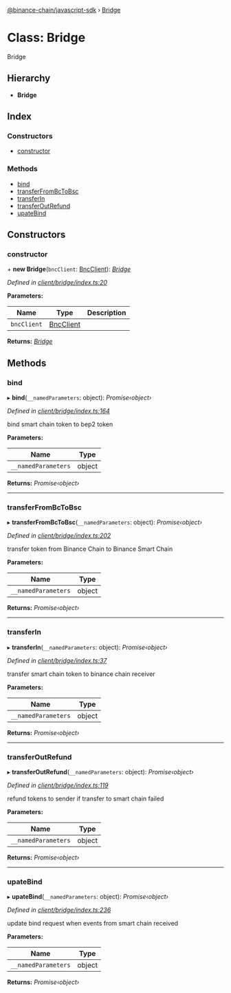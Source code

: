 [@binance-chain/javascript-sdk](../README.md) › [Bridge](bridge.md)

# Class: Bridge

Bridge

## Hierarchy

* **Bridge**

## Index

### Constructors

* [constructor](bridge.md#constructor)

### Methods

* [bind](bridge.md#bind)
* [transferFromBcToBsc](bridge.md#transferfrombctobsc)
* [transferIn](bridge.md#transferin)
* [transferOutRefund](bridge.md#transferoutrefund)
* [upateBind](bridge.md#upatebind)

## Constructors

###  constructor

\+ **new Bridge**(`bncClient`: [BncClient](bncclient.md)): *[Bridge](bridge.md)*

*Defined in [client/bridge/index.ts:20](https://github.com/binance-chain/javascript-sdk/blob/1213aa0/src/client/bridge/index.ts#L20)*

**Parameters:**

Name | Type | Description |
------ | ------ | ------ |
`bncClient` | [BncClient](bncclient.md) |   |

**Returns:** *[Bridge](bridge.md)*

## Methods

###  bind

▸ **bind**(`__namedParameters`: object): *Promise‹object›*

*Defined in [client/bridge/index.ts:164](https://github.com/binance-chain/javascript-sdk/blob/1213aa0/src/client/bridge/index.ts#L164)*

bind smart chain token to bep2 token

**Parameters:**

Name | Type |
------ | ------ |
`__namedParameters` | object |

**Returns:** *Promise‹object›*

___

###  transferFromBcToBsc

▸ **transferFromBcToBsc**(`__namedParameters`: object): *Promise‹object›*

*Defined in [client/bridge/index.ts:202](https://github.com/binance-chain/javascript-sdk/blob/1213aa0/src/client/bridge/index.ts#L202)*

transfer token from Binance Chain to Binance Smart Chain

**Parameters:**

Name | Type |
------ | ------ |
`__namedParameters` | object |

**Returns:** *Promise‹object›*

___

###  transferIn

▸ **transferIn**(`__namedParameters`: object): *Promise‹object›*

*Defined in [client/bridge/index.ts:37](https://github.com/binance-chain/javascript-sdk/blob/1213aa0/src/client/bridge/index.ts#L37)*

transfer smart chain token to binance chain receiver

**Parameters:**

Name | Type |
------ | ------ |
`__namedParameters` | object |

**Returns:** *Promise‹object›*

___

###  transferOutRefund

▸ **transferOutRefund**(`__namedParameters`: object): *Promise‹object›*

*Defined in [client/bridge/index.ts:119](https://github.com/binance-chain/javascript-sdk/blob/1213aa0/src/client/bridge/index.ts#L119)*

refund tokens to sender if transfer to smart chain failed

**Parameters:**

Name | Type |
------ | ------ |
`__namedParameters` | object |

**Returns:** *Promise‹object›*

___

###  upateBind

▸ **upateBind**(`__namedParameters`: object): *Promise‹object›*

*Defined in [client/bridge/index.ts:236](https://github.com/binance-chain/javascript-sdk/blob/1213aa0/src/client/bridge/index.ts#L236)*

update bind request when events from smart chain received

**Parameters:**

Name | Type |
------ | ------ |
`__namedParameters` | object |

**Returns:** *Promise‹object›*

